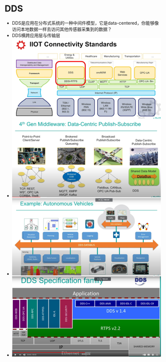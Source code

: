 # DDS

-   DDS是应用在分布式系统的一种中间件模型，它是data-centered，你能够像访问本地数据一样去访问其他传感器采集到的数据？
-   DDS横跨应用层与传输层![image-20210805210700537](/pictures/image-20210805210700537.png)
-   ![image-20210805223506613](/pictures/image-20210805223506613.png)
-   ![image-20210805225555676](/pictures/image-20210805225555676.png)
-   ![image-20210805230644525](/pictures/image-20210805230644525.png)

